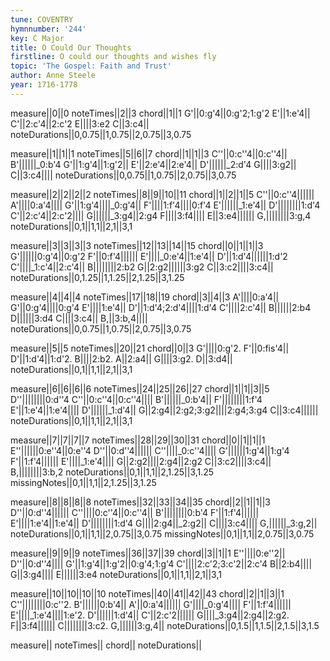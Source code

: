 ```yaml
---
tune: COVENTRY
hymnnumber: '244'
key: C Major
title: O Could Our Thoughts
firstline: O could our thoughts and wishes fly
topic: 'The Gospel: Faith and Trust'
author: Anne Steele
year: 1716-1778
---
```

measure||0||0
noteTimes||2||3
chord||1||1
G'||0:g'4||0:g'2;1:g'2
E'||1:e'4||
C'||2:c'4||2:c'2
E||||3:e2
C||3:c4||
noteDurations||0,0.75||1,0.75||2,0.75||3,0.75

measure||1||1||1
noteTimes||5||6||7
chord||1||1||3
C''||0:c''4||0:c''4||
B'||||||_0:b'4
G'||1:g'4||1:g'2||
E'||2:e'4||2:e'4||
D'||||||_2:d'4
G||||3:g2||
C||3:c4||||
noteDurations||0,0.75||1,0.75||2,0.75||3,0.75

measure||2||2||2||2
noteTimes||8||9||10||11
chord||1||2||1||5
C''||0:c''4||||||
A'||||0:a'4||||
G'||1:g'4||||_0:g'4||
F'||||1:f'4||||0:f'4
E'||||||_1:e'4||
D'||||||||1:d'4
C'||2:c'4||2:c'2||||
G||||||_3:g4||2:g4
F||||3:f4||||
E||3:e4||||||
G,||||||||3:g,4
noteDurations||0,1||1,1||2,1||3,1

measure||3||3||3||3
noteTimes||12||13||14||15
chord||0||1||1||3
G'||||||0:g'4||0:g'2
F'||0:f'4||||||
E'||||_0:e'4||1:e'4||
D'||1:d'4||||||1:d'2
C'||||_1:c'4||2:c'4||
B||||||||2:b2
G||2:g2||||||3:g2
C||3:c2||||3:c4||
noteDurations||0,1.25||1,1.25||2,1.25||3,1.25

measure||4||4||4
noteTimes||17||18||19
chord||3||4||3
A'||||0:a'4||
G'||0:g'4||||0:g'4
E'||||1:e'4||
D'||1:d'4;2:d'4||||1:d'4
C'||||2:c'4||
B||||||2:b4
D||||||3:d4
C||||3:c4||
B,||3:b,4||||
noteDurations||0,0.75||1,0.75||2,0.75||3,0.75

measure||5||5
noteTimes||20||21
chord||0||3
G'||||0:g'2.
F'||0:fis'4||
D'||1:d'4||1:d'2.
B||||2:b2.
A||2:a4||
G||||3:g2.
D||3:d4||
noteDurations||0,1||1,1||2,1||3,1

measure||6||6||6||6
noteTimes||24||25||26||27
chord||1||1||3||5
D''||||||||0:d''4
C''||0:c''4||0:c''4||||
B'||||||_0:b'4||
F'||||||||1:f'4
E'||1:e'4||1:e'4||||
D'||||||_1:d'4||
G||2:g4||2:g2;3:g2||||2:g4;3:g4
C||3:c4||||||
noteDurations||0,1||1,1||2,1||3,1

measure||7||7||7||7
noteTimes||28||29||30||31
chord||0||1||1||1
E''||||||0:e''4||0:e''4
D''||0:d''4||||||
C''||||_0:c''4||||
G'||||||1:g'4||1:g'4
F'||1:f'4||||||
E'||||_1:e'4||||
G||2:g2||||2:g4||2:g2
C||3:c2||||3:c4||
B,||||||||3:b,2
noteDurations||0,1||1,1||2,1.25||3,1.25
missingNotes||0,1||1,1||2,1.25||3,1.25

measure||8||8||8||8
noteTimes||32||33||34||35
chord||2||1||1||3
D''||0:d''4||||||
C''||||0:c''4||0:c''4||
B'||||||||0:b'4
F'||1:f'4||||||
E'||||1:e'4||1:e'4||
D'||||||||1:d'4
G||||2:g4||_2:g2||
C||||3:c4||||
G,||||||_3:g,2||
noteDurations||0,1||1,1||2,0.75||3,0.75
missingNotes||0,1||1,1||2,0.75||3,0.75

measure||9||9||9
noteTimes||36||37||39
chord||3||1||1
E''||||0:e''2||
D''||0:d''4||||
G'||1:g'4||1:g'2||0:g'4;1:g'4
C'||||2:c'2;3:c'2||2:c'4
B||2:b4||||
G||3:g4||||
E||||||3:e4
noteDurations||0,1||1,1||2,1||3,1

measure||10||10||10||10
noteTimes||40||41||42||43
chord||2||1||3||1
C''||||||||0:c''2.
B'||||||0:b'4||
A'||0:a'4||||||
G'||||_0:g'4||||
F'||1:f'4||||||
E'||||_1:e'4||||1:e'2.
D'||||||1:d'4||
C'||2:c'2||||||
G||||_3:g4||2:g4||2:g2.
F||3:f4||||||
C||||||||3:c2.
G,||||||3:g,4||
noteDurations||0,1.5||1,1.5||2,1.5||3,1.5

measure||
noteTimes||
chord||
noteDurations||


